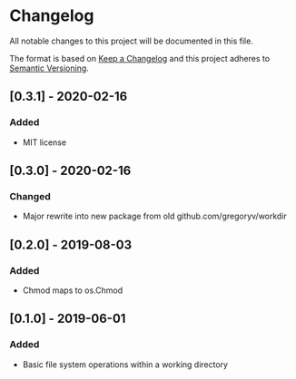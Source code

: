 # Changelog
All notable changes to this project will be documented in this file.

The format is based on [Keep a Changelog](http://keepachangelog.com/en/1.0.0/)
and this project adheres to [Semantic Versioning](http://semver.org/spec/v2.0.0.html).

## [0.3.1] - 2020-02-16
### Added

- MIT license

## [0.3.0] - 2020-02-16
### Changed

- Major rewrite into new package from old github.com/gregoryv/workdir


## [0.2.0] - 2019-08-03

### Added

- Chmod maps to os.Chmod

## [0.1.0] - 2019-06-01
### Added

- Basic file system operations within a working directory
